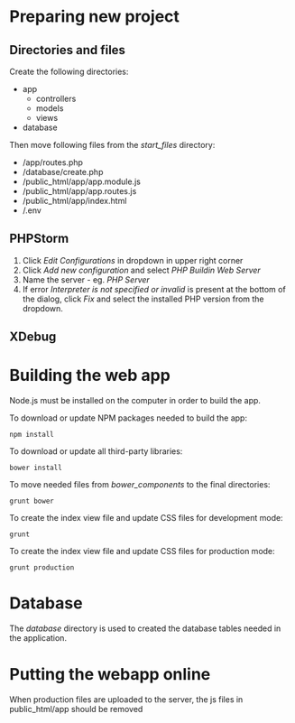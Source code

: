 # Preparing new project

## Directories and files

Create the following directories:

* app
	* controllers
	* models
	* views
* database

Then move following files from the _start_files_ directory:

- /app/routes.php
- /database/create.php
- /public_html/app/app.module.js
- /public_html/app/app.routes.js
- /public_html/app/index.html
- /.env

## PHPStorm

1. Click _Edit Configurations_ in dropdown in upper right corner
2. Click _Add new configuration_ and select _PHP Buildin Web Server_ 
3. Name the server - eg. _PHP Server_
4. If error _Interpreter is not specified or invalid_ is present at the bottom of the dialog, click _Fix_ and select the installed PHP version from the dropdown.

## XDebug

# Building the web app

Node.js must be installed on the computer in order to build the app.

To download or update NPM packages needed to build the app:

	npm install

To download or update all third-party libraries:

	bower install
	
To move needed files from _bower_components_ to the final directories:
	
	grunt bower
	
To create the index view file and update CSS files for development mode:
	
	grunt 
	
To create the index view file and update CSS files for production mode:

	grunt production

# Database
	
The _database_ directory is used to created the database tables needed in the application.
	
# Putting the webapp online

When production files are uploaded to the server, the js files in public_html/app should be removed